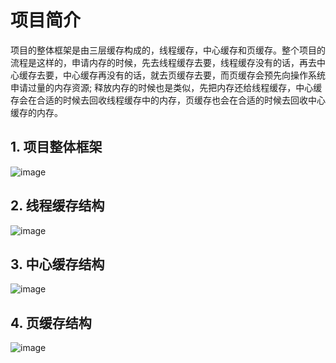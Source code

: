# 项目简介
项目的整体框架是由三层缓存构成的，线程缓存，中心缓存和页缓存。整个项目的流程是这样的，申请内存的时候，先去线程缓存去要，线程缓存没有的话，再去中心缓存去要，中心缓存再没有的话，就去页缓存去要，而页缓存会预先向操作系统申请过量的内存资源; 释放内存的时候也是类似，先把内存还给线程缓存，中心缓存会在合适的时候去回收线程缓存中的内存，页缓存也会在合适的时候去回收中心缓存的内存。

## 1. 项目整体框架
  ![image](https://github.com/Latecomessnow/High-Concurrency-Memory-Pool/assets/101911487/2e682377-922c-44e8-b2dc-7fd0d42d898e)

## 2. 线程缓存结构
  ![image](https://github.com/Latecomessnow/High-Concurrency-Memory-Pool/assets/101911487/09b5eb08-706c-4d07-ba12-cb071b82557f)

## 3. 中心缓存结构
  ![image](https://github.com/Latecomessnow/High-Concurrency-Memory-Pool/assets/101911487/65e15d70-d4f5-4a7a-9abb-3dbb7590921c)

## 4. 页缓存结构
  ![image](https://github.com/Latecomessnow/High-Concurrency-Memory-Pool/assets/101911487/3b2dd611-1995-4efc-9690-e8257e750b0a)
